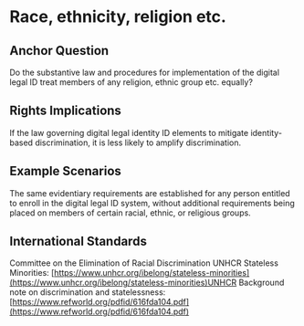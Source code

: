 # Race, ethnicity, religion etc.

## Anchor Question

Do the substantive law and procedures for implementation of the digital legal ID treat members of any religion, ethnic group etc. equally?

## Rights Implications

If the law governing digital legal identity ID elements to mitigate identity-based discrimination, it is less likely to amplify discrimination.

## Example Scenarios

The same evidentiary requirements are established for any person entitled to enroll in the digital legal ID system, without additional requirements being placed on members of certain racial, ethnic, or religious groups.

## International Standards

Committee on the Elimination of Racial Discrimination UNHCR Stateless Minorities: [https://www.unhcr.org/ibelong/stateless-minorities](https://www.unhcr.org/ibelong/stateless-minorities)UNHCR Background note on discrimination and statelessness: [https://www.refworld.org/pdfid/616fda104.pdf](https://www.refworld.org/pdfid/616fda104.pdf)
